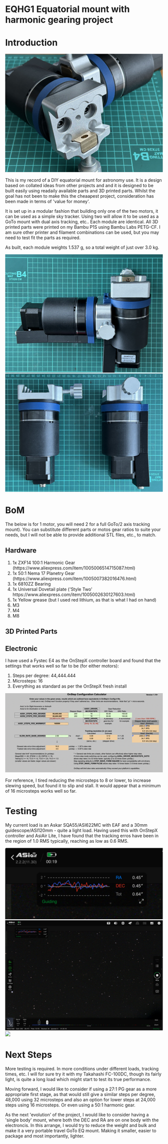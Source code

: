 # EQHG1 Equatorial mount with harmonic gearing project
<h1>Introduction</h1>

<img src="images/eqhg1_1.jpeg" />

<p>This is my record of a DIY equatorial mount for astronomy use. It is a design based on collated ideas from other projects and and it is designed to be built easily using readaily available parts and 3D printed parts. Whilst the goal has not been to make this the cheaapest project, consideration has been made in terms of 'value for money'.</p>

<p>It is set up in a modular fashion that building only one of the two motors, it can be used as a simple sky tracker. Using two will allow it to be used as a GoTo mount with dual axis tracking, etc.. Each module are identical. All 3D printed parts were printed on my Bambu P1S using Bambu Labs PETG-CF. I am sure other printer and filament combinations can be used, but you may need to test fit the parts as required. </p>

<p>As built, each module weights 1.537 g, so a total weight of just over 3.0 kg.</p>

<img src="images/eqhg1_2.jpeg" />

<img src="images/eqhg1_3.jpeg" />

<h1>BoM</h1>
<p>The below is for 1 motor, you will need 2 for a full GoTo/2 axis tracking mount). You can substitute different parts or motos gear ratios to suite your needs, but I will not be able to provide additional STL files, etc., to match.</p>
<h2>Hardware</h2>
<ol>
<li>1x ZXF14 100:1 Harmonic Gear (https://www.aliexpress.com/item/1005006514715087.html)</li>
<li>1x 50:1 Nema 17 Planetry Gear (https://www.aliexpress.com/item/1005007382016476.html)</li>
<li>1x 6810ZZ Bearing</li>
<li>1x Universal Dovetail plate ('Style Two' https://www.aliexpress.com/item/1005002630127603.html)</li>
<li>1x Yellow grease (but I used red lithium, as that is what I had on hand)</li>
<li>M3</li>
<li>M4</li>
<li>M8</li>
</ol>

<h2>3D Printed Parts</h2> 

<h2>Electronic</h2>
<p>I have used a Fystec E4 as the OnStepX controller board and found that the settings that works well so far to be (for either motors):</p>
<ol>
<li>Steps per degree: 44,444.444</li>
<li>Microsteps: 16</li>
<li>Everything as standard as per the OnStepX fresh install</li>
</ol>

<img src="images/eqhg1_onstepx.png" />

<p>For reference, I tired reducing the microsteps to 8 or lower, to increase slewing speed, but found it to slip and stall. It would appear that a minimum of 16 microsteps works well so far.</p>

<h1>Testing</h1>
<p>My current load is an Askar SQA55/ASI622MC with EAF and a 30mm guidescope/ASI120mm - quite a light load. Having used this with OnStepX controller and AsiAir Lite, I have found that the tracking erros have been in the region of 1.0 RMS typically, reaching as low as 0.6 RMS.</p>

<img src="images/tracking_2.jpeg" />
<img src="images/tracking_1.png" />
<img src="images/tracking_3.png" />

<h1>Next Steps</h1>
<p>More testing is required. In more conditions under different loads, tracking times, etc. I will for sure try it with my Takahashi FC-100DC, though its fairly light, is quite a long load which might start to test its true performance.</p>
<p>Moving forward, I would like to consider if using a 27:1 PG gear as a more appropriate first stage, as that would still give a similar steps per degree, 48,000 using 32 microsteps and also an option for lower steps at 24,000 steps using 16 microsteps. Or even using a 50:1 harmonic gear.</p>

<p>As the next 'evolution' of the project, I would like to consider having a 'single body' mount, where both the DEC and RA are on one body with the electroncis. In this arrange, I would try to reduce the weight and bulk and make it a very portable travel GoTo EQ mount. Making it smaller, easier to package and most importantly, lighter.</p>
